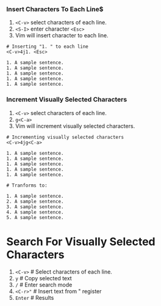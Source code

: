 ### Insert Characters To Each Line$

1. `<C-v>` select characters of each line.
2. `<S-I>` enter character `<Esc>`
3. Vim will insert character to each line.

```vim
# Inserting "1. " to each line
<C-v>4j1. <Esc>
```

```text
1. A sample sentence.
1. A sample sentence.
1. A sample sentence.
1. A sample sentence.
1. A sample sentence.
```

### Increment Visually Selected Characters

1. `<C-v>` select characters of each line.
2. `g<C-a>`
3. Vim will increment visually selected characters.

```vim
# Incrementing visually selected characters
<C-v>4jg<C-a>
```

```text
1. A sample sentence.
1. A sample sentence.
1. A sample sentence.
1. A sample sentence.
1. A sample sentence.

# Tranforms to:

1. A sample sentence.
2. A sample sentence.
3. A sample sentence.
4. A sample sentence.
5. A sample sentence.
```

# Search For Visually Selected Characters

1. `<C-v>` # Select characters of each line.
2. `y` # Copy selected text
3. `/` # Enter search mode
4. `<C-r>"` # Insert text from " register
5. `Enter` # Results

